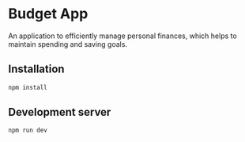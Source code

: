 # Budget App

An application to efficiently manage personal finances, which helps to maintain spending and saving goals.

## Installation

```bash
npm install
```

## Development server

```bash
npm run dev
```
